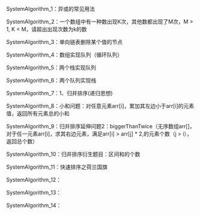SystemAlgorithm_1：异或的常见用法

SystemAlgorithm_2：一个数组中有一种数出现K次，其他数都出现了M次，M > 1,  K < M，请超出出现次数为k的数

SystemAlgorithm_3：单向链表删除某个值的节点

SystemAlgorithm_4：数组实现队列（循环队列）

SystemAlgorithm_5：两个栈实现队列

SystemAlgorithm_6：两个队列实现栈

SystemAlgorithm_7：1、归并排序(递归思想)

SystemAlgorithm_8：小和问题：对任意元素arr[i]，累加其左边小于arr[i]的元素值，返回所有元素总的小和

SystemAlgorithm_9：归并排序延伸问题2：biggerThanTwice（无序数组arr[]，对于任一元素arr[i]，求其右边元素，满足arr[i] > arr[j] * 2,的元素个数（j > i），返回总个数）

SystemAlgorithm_10：归并排序衍生题目：区间和的个数

SystemAlgorithm_11：快速排序之荷兰国旗

SystemAlgorithm_12：

SystemAlgorithm_13：

SystemAlgorithm_14：